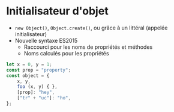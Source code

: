 <!-- .slide: class="with-code" -->

# Initialisateur d'objet

* `new Object()`, `Object.create()`, ou grâce à un littéral (appelée initialisateur)
* Nouvelle syntaxe ES2015
    * Raccourci pour les noms de propriétés et méthodes
    * Noms calculés pour les propriétés

```javascript
let x = 0, y = 1;
const prop = "property";
const object = {
    x, y,
    foo (x, y) { },
    [prop]: "hey",
    ["tr" + "uc"]: "ho",
};
```
